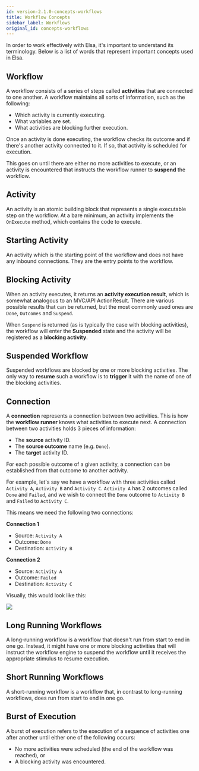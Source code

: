 ```yaml
---
id: version-2.1.0-concepts-workflows
title: Workflow Concepts
sidebar_label: Workflows
original_id: concepts-workflows
---
```


In order to work effectively with Elsa, it's important to understand its terminology.
Below is a list of words that represent important concepts used in Elsa.

## Workflow
A workflow consists of a series of steps called **activities** that are connected to one another.
A workflow maintains all sorts of information, such as the following:

- Which activity is currently executing.
- What variables are set.
- What activities are blocking further execution.

Once an activity is done executing, the workflow checks its outcome and if there's another activity connected to it.
If so, that activity is scheduled for execution.

This goes on until there are either no more activities to execute, or an activity is encountered that instructs the workflow runner to **suspend** the workflow. 

## Activity

An activity is an atomic building block that represents a single executable step on the workflow.
At a bare minimum, an activity implements the `OnExecute` method, which contains the code to execute.

## Starting Activity

An activity which is the starting point of the workflow and does not have any inbound connections. They are the entry points to the workflow. 

## Blocking Activity

When an activity executes, it returns an **activity execution result**, which is somewhat analogous to an MVC/API ActionResult.
There are various possible results that can be returned, but the most commonly used ones are `Done`, `Outcomes` and `Suspend`.

When `Suspend` is returned (as is typically the case with blocking activities), the workflow will enter the **Suspended** state and the activity will be registered as a **blocking activity**.

## Suspended Workflow

Suspended workflows are blocked by one or more blocking activities.
The only way to **resume** such a workflow is to **trigger** it with the name of one of the blocking activities.  

## Connection

A **connection** represents a connection between two activities. This is how the **workflow runner** knows what activities to execute next.
A connection between two activities holds 3 pieces of information:

* The **source** activity ID.
* The **source outcome** name (e.g. `Done`).
* The **target** activity ID.

For each possible outcome of a given activity, a connection can be established from that outcome to another activity.

For example, let's say we have a workflow with three activities called `Activity A`, `Activity B` and `Activity C`.
`Activity A` has 2 outcomes called `Done` and `Failed`, and we wish to connect the `Done` outcome to `Activity B` and `Failed` to `Activity C`.

This means we need the following two connections:

**Connection 1**
- Source: `Activity A`
- Outcome: `Done`
- Destination: `Activity B`

**Connection 2**
- Source: `Activity A`
- Outcome: `Failed`
- Destination: `Activity C`

Visually, this would look like this:

![](assets/concepts/concepts-workflows-figure-1.png)

## Long Running Workflows

A long-running workflow is a workflow that doesn't run from start to end in one go. Instead, it might have one or more blocking activities that will instruct the workflow engine to suspend the workflow until it receives the appropriate stimulus to resume execution.

## Short Running Workflows

A short-running workflow is a workflow that, in contrast to long-running workflows, does run from start to end in one go. 

## Burst of Execution

A burst of execution refers to the execution of a sequence of activities one after another until either one of the following occurs:

- No more activities were scheduled (the end of the workflow was reached), or
- A blocking activity was encountered.